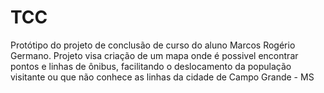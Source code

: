 TCC
===

Protótipo do projeto de conclusão de curso do aluno Marcos Rogério Germano. Projeto visa criação de um mapa onde é possivel encontrar pontos e linhas de ônibus, facilitando o deslocamento da população visitante ou que não conhece as linhas da cidade de Campo Grande - MS
